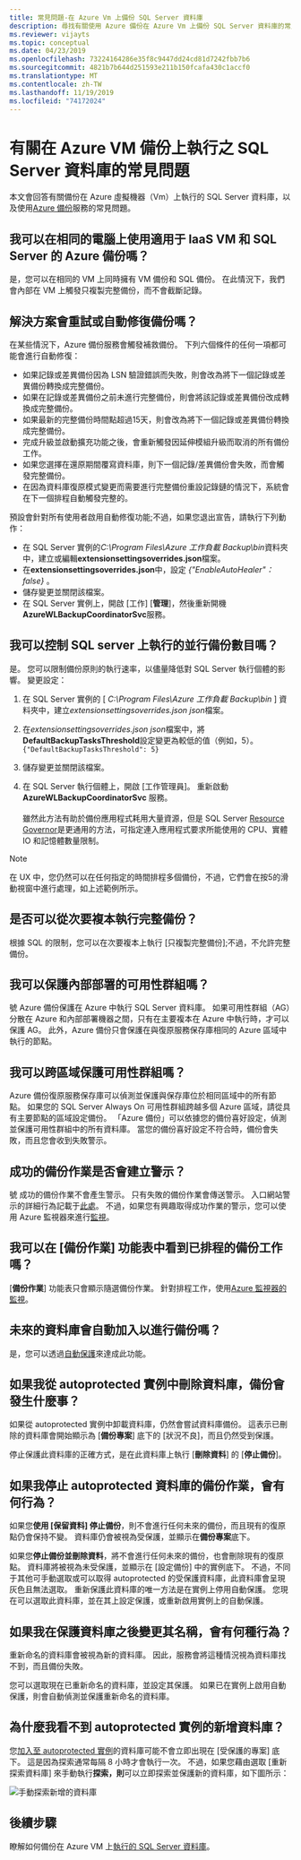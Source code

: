 ```yaml
---
title: 常見問題-在 Azure Vm 上備份 SQL Server 資料庫
description: 尋找有關使用 Azure 備份在 Azure Vm 上備份 SQL Server 資料庫的常見問題解答。
ms.reviewer: vijayts
ms.topic: conceptual
ms.date: 04/23/2019
ms.openlocfilehash: 73224164286e35f8c9447dd24cd81d7242fbb7b6
ms.sourcegitcommit: 4821b7b644d251593e211b150fcafa430c1accf0
ms.translationtype: MT
ms.contentlocale: zh-TW
ms.lasthandoff: 11/19/2019
ms.locfileid: "74172024"
---
```

# <a name="faq-about-sql-server-databases-that-are-running-on-an-azure-vm-backup"></a>有關在 Azure VM 備份上執行之 SQL Server 資料庫的常見問題

本文會回答有關備份在 Azure 虛擬機器（Vm）上執行的 SQL Server 資料庫，以及使用[Azure 備份](backup-overview.md)服務的常見問題。

## <a name="can-i-use-azure-backup-for-iaas-vm-as-well-as-sql-server-on-the-same-machine"></a>我可以在相同的電腦上使用適用于 IaaS VM 和 SQL Server 的 Azure 備份嗎？

是，您可以在相同的 VM 上同時擁有 VM 備份和 SQL 備份。 在此情況下，我們會內部在 VM 上觸發只複製完整備份，而不會截斷記錄。

## <a name="does-the-solution-retry-or-auto-heal-the-backups"></a>解決方案會重試或自動修復備份嗎？

在某些情況下，Azure 備份服務會觸發補救備份。 下列六個條件的任何一項都可能會進行自動修復：

- 如果記錄或差異備份因為 LSN 驗證錯誤而失敗，則會改為將下一個記錄或差異備份轉換成完整備份。
- 如果在記錄或差異備份之前未進行完整備份，則會將該記錄或差異備份改成轉換成完整備份。
- 如果最新的完整備份時間點超過15天，則會改為將下一個記錄或差異備份轉換成完整備份。
- 完成升級並啟動擴充功能之後，會重新觸發因延伸模組升級而取消的所有備份工作。
- 如果您選擇在還原期間覆寫資料庫，則下一個記錄/差異備份會失敗，而會觸發完整備份。
- 在因為資料庫復原模式變更而需要進行完整備份重設記錄鏈的情況下，系統會在下一個排程自動觸發完整的。

預設會針對所有使用者啟用自動修復功能;不過，如果您退出宣告，請執行下列動作：

- 在 SQL Server 實例的*C:\Program Files\Azure 工作負載 Backup\bin*資料夾中，建立或編輯**extensionsettingsoverrides.json**檔案。
- 在**extensionsettingsoverrides.json**中，設定 *{"EnableAutoHealer"： false}* 。
- 儲存變更並關閉該檔案。
- 在 SQL Server 實例上，開啟 [工作] [**管理**]，然後重新開機**AzureWLBackupCoordinatorSvc**服務。

## <a name="can-i-control-as-to-how-many-concurrent-backups-run-on-the-sql-server"></a>我可以控制 SQL server 上執行的並行備份數目嗎？

是。 您可以限制備份原則的執行速率，以儘量降低對 SQL Server 執行個體的影響。 變更設定：

1. 在 SQL Server 實例的 [ *C:\Program Files\Azure 工作負載 Backup\bin* ] 資料夾中，建立*extensionsettingsoverrides.json json*檔案。
2. 在*extensionsettingsoverrides.json json*檔案中，將**DefaultBackupTasksThreshold**設定變更為較低的值（例如，5）。 <br>
  `{"DefaultBackupTasksThreshold": 5}`

3. 儲存變更並關閉該檔案。
4. 在 SQL Server 執行個體上，開啟 [工作管理員]。 重新啟動 **AzureWLBackupCoordinatorSvc** 服務。<br/> <br/>
 雖然此方法有助於備份應用程式耗用大量資源，但是 SQL Server [Resource Governor](https://docs.microsoft.com/sql/relational-databases/resource-governor/resource-governor?view=sql-server-2017)是更通用的方法，可指定連入應用程式要求所能使用的 CPU、實體 IO 和記憶體數量限制。

> [!NOTE]
> 在 UX 中，您仍然可以在任何指定的時間排程多個備份，不過，它們會在按5的滑動視窗中進行處理，如上述範例所示。

## <a name="can-i-run-a-full-backup-from-a-secondary-replica"></a>是否可以從次要複本執行完整備份？

根據 SQL 的限制，您可以在次要複本上執行 [只複製完整備份];不過，不允許完整備份。

## <a name="can-i-protect-availability-groups-on-premises"></a>我可以保護內部部署的可用性群組嗎？

號 Azure 備份保護在 Azure 中執行 SQL Server 資料庫。 如果可用性群組（AG）分散在 Azure 和內部部署機器之間，只有在主要複本在 Azure 中執行時，才可以保護 AG。 此外，Azure 備份只會保護在與復原服務保存庫相同的 Azure 區域中執行的節點。

## <a name="can-i-protect-availability-groups-across-regions"></a>我可以跨區域保護可用性群組嗎？

Azure 備份復原服務保存庫可以偵測並保護與保存庫位於相同區域中的所有節點。 如果您的 SQL Server Always On 可用性群組跨越多個 Azure 區域，請從具有主要節點的區域設定備份。 「Azure 備份」可以依據您的備份喜好設定，偵測並保護可用性群組中的所有資料庫。 當您的備份喜好設定不符合時，備份會失敗，而且您會收到失敗警示。

## <a name="do-successful-backup-jobs-create-alerts"></a>成功的備份作業是否會建立警示？

號 成功的備份作業不會產生警示。 只有失敗的備份作業會傳送警示。 入口網站警示的詳細行為記載于[此處](backup-azure-monitoring-built-in-monitor.md)。 不過，如果您有興趣取得成功作業的警示，您可以使用 Azure 監視器來進行[監視](backup-azure-monitoring-use-azuremonitor.md)。

## <a name="can-i-see-scheduled-backup-jobs-in-the-backup-jobs-menu"></a>我可以在 [備份作業] 功能表中看到已排程的備份工作嗎？

[**備份作業**] 功能表只會顯示隨選備份作業。 針對排程工作，使用[Azure 監視器的監視](backup-azure-monitoring-use-azuremonitor.md)。

## <a name="are-future-databases-automatically-added-for-backup"></a>未來的資料庫會自動加入以進行備份嗎？

是，您可以透過[自動保護](backup-sql-server-database-azure-vms.md#enable-auto-protection)來達成此功能。  

## <a name="if-i-delete-a-database-from-an-autoprotected-instance-what-will-happen-to-the-backups"></a>如果我從 autoprotected 實例中刪除資料庫，備份會發生什麼事？

如果從 autoprotected 實例中卸載資料庫，仍然會嘗試資料庫備份。 這表示已刪除的資料庫會開始顯示為 [**備份專案**] 底下的 [狀況不良]，而且仍然受到保護。

停止保護此資料庫的正確方式，是在此資料庫上執行 [**刪除資料**] 的 [**停止備份**]。  

## <a name="if-i-do-stop-backup-operation-of-an-autoprotected-database-what-will-be-its-behavior"></a>如果我停止 autoprotected 資料庫的備份作業，會有何行為？

如果您**使用 [保留資料] 停止備份**，則不會進行任何未來的備份，而且現有的復原點仍會保持不變。 資料庫仍會被視為受保護，並顯示在**備份專案**底下。

如果您**停止備份並刪除資料**，將不會進行任何未來的備份，也會刪除現有的復原點。 資料庫將被視為未受保護，並顯示在 [設定備份] 中的實例底下。 不過，不同于其他可手動選取或可以取得 autoprotected 的受保護資料庫，此資料庫會呈現灰色且無法選取。 重新保護此資料庫的唯一方法是在實例上停用自動保護。 您現在可以選取此資料庫，並在其上設定保護，或重新啟用實例上的自動保護。

## <a name="if-i-change-the-name-of-the-database-after-it-has-been-protected-what-will-be-the-behavior"></a>如果我在保護資料庫之後變更其名稱，會有何種行為？

重新命名的資料庫會被視為新的資料庫。 因此，服務會將這種情況視為資料庫找不到，而且備份失敗。

您可以選取現在已重新命名的資料庫，並設定其保護。 如果已在實例上啟用自動保護，則會自動偵測並保護重新命名的資料庫。

## <a name="why-cant-i-see-an-added-database-for-an-autoprotected-instance"></a>為什麼我看不到 autoprotected 實例的新增資料庫？

您[加入至 autoprotected 實例](backup-sql-server-database-azure-vms.md#enable-auto-protection)的資料庫可能不會立即出現在 [受保護的專案] 底下。 這是因為探索通常每隔 8 小時才會執行一次。 不過，如果您藉由選取 [重新探索資料庫] 來手動執行**探索，則**可以立即探索並保護新的資料庫，如下圖所示：

  ![手動探索新增的資料庫](./media/backup-azure-sql-database/view-newly-added-database.png)

## <a name="next-steps"></a>後續步驟

瞭解如何備份在 Azure VM 上[執行的 SQL Server 資料庫](backup-azure-sql-database.md)。
